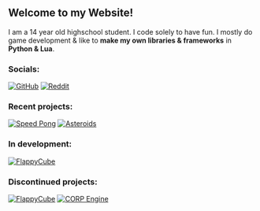 ## Welcome to my Website!

I am a 14 year old highschool student. I code solely to have fun.
I mostly do game development & like to **make my own libraries & frameworks** in **Python & Lua**.

### Socials:
[![GitHub](https://cdn0.iconfinder.com/data/icons/shift-logotypes/32/Github-48.png)](https://github.com/Zerpnord)
[![Reddit](https://cdn3.iconfinder.com/data/icons/2018-social-media-logotypes/1000/2018_social_media_popular_app_logo_reddit-48.png)](https://reddit.com/r/Zerpnord)



### Recent projects:
[![Speed Pong](https://github-readme-stats.vercel.app/api/pin/?username=Zerpnord&repo=SpeedPong)](https://github.com/Zerpnord/SpeedPong)
[![Asteroids](https://github-readme-stats.vercel.app/api/pin/?username=Zerpnord&repo=AsteroidsLove2D)](https://github.com/Zerpnord/AsteroidsLove2D)


### In development:
[![FlappyCube](https://github-readme-stats.vercel.app/api/pin/?username=Zerpnord&repo=FlappyCube)](https://github.com/Zerpnord/FlappyCube)


### Discontinued projects:
[![FlappyCube](https://github-readme-stats.vercel.app/api/pin/?username=Zerpnord&repo=GodotRoguelike)](https://github.com/Zerpnord/GodotRoguelike)
[![CORP Engine](https://github-readme-stats.vercel.app/api/pin/?username=corpengine&repo=corpengine)](https://github.com/corpengine/corpengine)
